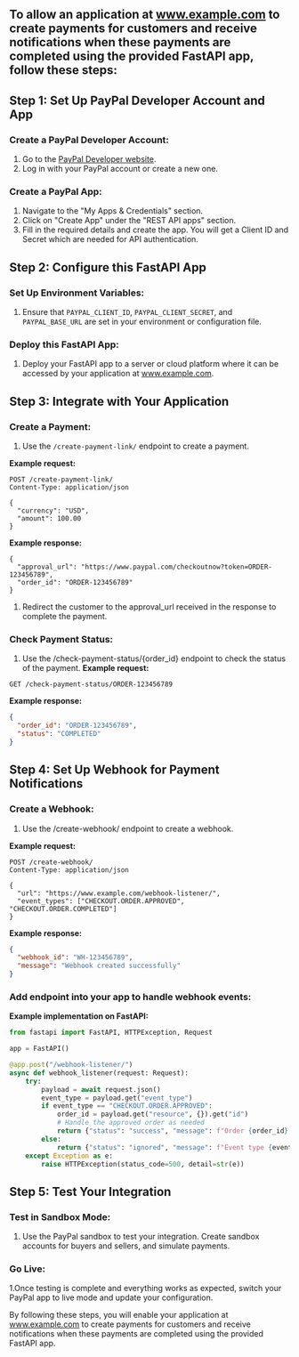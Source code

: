 ## To allow an application at www.example.com to create payments for customers and receive notifications when these payments are completed using the provided FastAPI app, follow these steps:

## Step 1: Set Up PayPal Developer Account and App

### Create a PayPal Developer Account:
1. Go to the [PayPal Developer website](https://developer.paypal.com/).
2. Log in with your PayPal account or create a new one.

### Create a PayPal App:
1. Navigate to the "My Apps & Credentials" section.
2. Click on "Create App" under the "REST API apps" section.
3. Fill in the required details and create the app. You will get a Client ID and Secret which are needed for API authentication.

## Step 2: Configure this FastAPI App

### Set Up Environment Variables:
1. Ensure that `PAYPAL_CLIENT_ID`, `PAYPAL_CLIENT_SECRET`, and `PAYPAL_BASE_URL` are set in your environment or configuration file.

### Deploy this FastAPI App:
1. Deploy your FastAPI app to a server or cloud platform where it can be accessed by your application at www.example.com.

## Step 3: Integrate with Your Application

### Create a Payment:
1. Use the `/create-payment-link/` endpoint to create a payment.

**Example request:**
```http
POST /create-payment-link/
Content-Type: application/json

{
  "currency": "USD",
  "amount": 100.00
}
```
 **Example response:**
```
{
  "approval_url": "https://www.paypal.com/checkoutnow?token=ORDER-123456789",
  "order_id": "ORDER-123456789"
}
```
1. Redirect the customer to the approval_url received in the response to complete the payment.

### Check Payment Status:

1. Use the /check-payment-status/{order_id} endpoint to check the status of the payment.
**Example request:**
```http
GET /check-payment-status/ORDER-123456789
```
**Example response:**
```json
{
  "order_id": "ORDER-123456789",
  "status": "COMPLETED"
}
```

## Step 4: Set Up Webhook for Payment Notifications

### Create a Webhook:
1. Use the /create-webhook/ endpoint to create a webhook.

**Example request:**
```http
POST /create-webhook/
Content-Type: application/json

{
  "url": "https://www.example.com/webhook-listener/",
  "event_types": ["CHECKOUT.ORDER.APPROVED", "CHECKOUT.ORDER.COMPLETED"]
}
```
**Example response:**
```json
{
  "webhook_id": "WH-123456789",
  "message": "Webhook created successfully"
}
```
### Add endpoint into your app to handle webhook events:

**Example implementation on FastAPI:**
```python
from fastapi import FastAPI, HTTPException, Request

app = FastAPI()

@app.post("/webhook-listener/")
async def webhook_listener(request: Request):
    try:
        payload = await request.json()
        event_type = payload.get("event_type")
        if event_type == "CHECKOUT.ORDER.APPROVED":
            order_id = payload.get("resource", {}).get("id")
            # Handle the approved order as needed
            return {"status": "success", "message": f"Order {order_id} approved"}
        else:
            return {"status": "ignored", "message": f"Event type {event_type} ignored"}
    except Exception as e:
        raise HTTPException(status_code=500, detail=str(e))
```
## Step 5: Test Your Integration
### Test in Sandbox Mode:
1. Use the PayPal sandbox to test your integration. Create sandbox accounts for buyers and sellers, and simulate payments.
### Go Live:
1.Once testing is complete and everything works as expected, switch your PayPal app to live mode and update your configuration.

By following these steps, you will enable your application at www.example.com to create payments for customers and receive notifications when these payments are completed using the provided FastAPI app.
